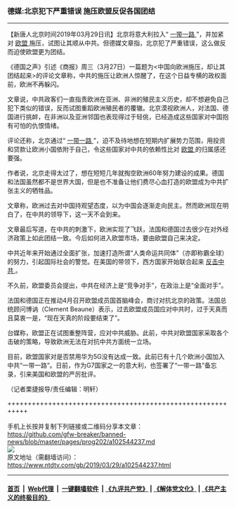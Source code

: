 ### 德媒:北京犯下严重错误 施压欧盟反促各国团结
------------------------

<div class="post_content" itemprop="articleBody">
 <p>
  【新唐人北京时间2019年03月29日讯】北京将意大利拉入“
  <a href="https://www.ntdtv.com/gb/一带一路.htm">
   一带一路
  </a>
  ”，并加紧对
  <a href="https://www.ntdtv.com/gb/欧盟.htm">
   欧盟
  </a>
  施压，试图让其顺从中共。但德媒文章指，北京犯了严重错误，这么做反而迫使欧盟更为团结。
 </p>
 <p>
  《德国之声》引述《商报》周三（3月27日）一篇题为&lt;中国向欧洲施压，却让其团结起来&gt;的评论文章称，中共的施压让欧洲人惊醒了，在这个日益专横的政权面前，欧洲不再躲闪。
 </p>
 <p>
  文章说，中共政客们一直指责欧洲在亚洲、非洲的殖民主义历史，却不想避免自己犯下类似的错误，反而试图重蹈欧洲殖民者的覆辙。北京漠视欧洲人，对法国、德国进行挑衅，在非洲以及亚洲邻国也表现得过于轻佻，已经造成这些国家对中国抱有可怕的仇恨情绪。
 </p>
 <p>
  评论还称，北京通过“
  <a href="https://www.ntdtv.com/gb/一带一路.htm">
   一带一路
  </a>
  ”，迫不及待地想在短期内扩展势力范围，用投资和贷款让欧洲小国依附于自己，令这些国家对中共的依赖性比对
  <a href="https://www.ntdtv.com/gb/欧盟.htm">
   欧盟
  </a>
  的归属感还要强。
 </p>
 <p>
  作者说，北京走得太过了，想在短短几年就掏空欧洲60年努力建设的成果。德国和法国虽然都不是世界大国，但是也不准备让他们费尽心血打造的欧盟成为中共扩张主义的牺牲品。
 </p>
 <p>
  文章称，欧洲过去对中国持观望态度，以为中国会逐渐走向民主。然而欧洲现在明白了，在中共的领导下，这一天不会到来。
 </p>
 <p>
  文章最后写道，在中共的刺激下，欧洲实现了飞跃，法国和德国过去很少在对外经济政策上如此团结一致。今后如何进入欧盟市场，要由欧盟自己来决定。
 </p>
 <p>
  中共近年来开始通过全面扩张，加速打造所谓“人类命运共同体”（亦即称霸全球）的努力，引起国际社会的警觉。在美国的带领下，西方国家开始联合起来
  <a href="https://www.ntdtv.com/gb/反击中共.htm">
   反击中共
  </a>
  。
 </p>
 <p>
  不久前，欧盟委员会提出，中共在经济上是“竞争对手”，在政治上是“全面对手”。
 </p>
 <p>
  法国和德国正在推动4月召开欧盟成员国首脑峰会，商讨对抗北京的政策。法国总统顾问博讷（Clement Beaune）表示，过去欧盟成员国应对中共时，过于天真而且莫衷一是，“现在天真的阶段要结束了”。
 </p>
 <p>
  台媒称，欧盟正在试图重整阵营，应对中共威胁。此前，中共对欧盟国家采取各个击破的策略，导致欧洲无法在对抗中共方面统一立场。
 </p>
 <p>
  目前，欧盟国家对是否禁用华为5G没有达成一致。此前已有十几个欧洲小国加入中共“一带一路”。日前，作为G7国家之一的意大利，也签署了“一带一路”备忘录，引来美国和欧盟的严厉批评。
 </p>
 <p>
  （记者栗捷报导/责任编辑：明轩）
 </p>
 <div class="single_ad">
 </div>
</div>

+++++++++++++++++++++++++++++++++++++++++++++++++++++++++++<br/><br/>
手机上长按并复制下列链接或二维码分享本文章：<br/>
https://github.com/gfw-breaker/banned-news/blob/master/pages/prog202/a102544237.md <br/>
<a href='https://github.com/gfw-breaker/banned-news/blob/master/pages/prog202/a102544237.md'><img src='https://github.com/gfw-breaker/banned-news/blob/master/pages/prog202/a102544237.md.png'/></a> <br/>
原文地址（需翻墙访问）：https://www.ntdtv.com/gb/2019/03/29/a102544237.html


------------------------
#### [首页](https://github.com/gfw-breaker/banned-news/blob/master/README.md) &nbsp;|&nbsp; [Web代理](https://github.com/labour-camp/helloworld) &nbsp;|&nbsp; [一键翻墙软件](https://github.com/gfw-breaker/nogfw/blob/master/README.md) &nbsp;| [《九评共产党》](https://github.com/gfw-breaker/9ping.md/blob/master/README.md#九评之一评共产党是什么) | [《解体党文化》](https://github.com/gfw-breaker/jtdwh.md/blob/master/README.md) | [《共产主义的终极目的》](https://github.com/gfw-breaker/gczydzjmd.md/blob/master/README.md)

